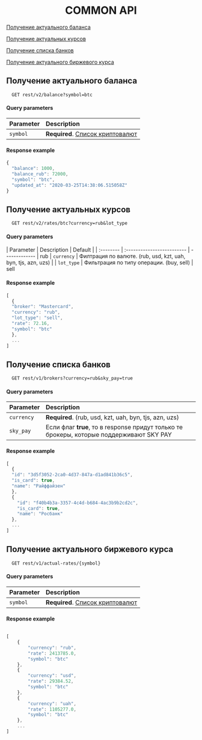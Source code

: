 <h1 align="center">COMMON API</h1>
 
[Получение актуального баланса](#balance)

[Получение актуальных курсов](#rates)

[Получение списка банков](#brokers)

[Получение актуального биржевого курса](#exchange)
 
 <a name="balance"></a>
## Получение актуального баланса

```http
  GET rest/v2/balance?symbol=btc 
```

#### Query parameters

| Parameter | Description                |
| :-------- | :------------------------- |
| `symbol` | **Required**. [Список криптовалют](CRYPTOCURRENCIES.md)

#### Response example

```javascript
{
  "balance": 1000,
  "balance_rub": 72000,
  "symbol": "btc",
  "updated_at": "2020-03-25T14:38:06.515058Z"
}
```
 <a name="rates"></a>
## Получение актуальных курсов

```http
  GET rest/v2/rates/btc?currency=rub&lot_type
```

#### Query parameters
 
| Parameter | Description                | Default       |
| :-------- | :------------------------- | ------------- | rub
| `currency` | Филтрация по валюте. (rub, usd, kzt, uah, byn, tjs, azn, uzs) |
| `lot_type` | Фильтрация по типу операции. (buy, sell) | sell

#### Response example

```javascript
[
  {
  "broker": "Mastercard", 
  "currency": "rub",
  "lot_type": "sell",
  "rate": 72.16,
  "symbol": "btc"
  },
  ...
]
```
 <a name="brokers"></a>
## Получение списка банков

```http
  GET rest/v1/brokers?currency=rub&sky_pay=true
```
#### Query parameters

| Parameter | Description                |
| :-------- | :------------------------- |
| `currency` | **Required**. (rub, usd, kzt, uah, byn, tjs, azn, uzs)
| `sky_pay` | Если флаг **true**, то в response придут только те брокеры, которые поддерживают SKY PAY

#### Response example

```javascript
[
  {
  "id": "3d5f3052-2ca0-4d37-847a-d1ad841b36c5",
  "is_card": true,
  "name": "Райффайзен"
  },
  {
    "id": "f40b4b3a-3357-4c4d-b684-4ac3b9b2cd2c",
    "is_card": true,
    "name": "Росбанк"
  },
  ...
]
```
 <a name="exchange"></a>
## Получение актуального биржевого курса

```http
  GET rest/v1/actual-rates/{symbol}
```
#### Query parameters

| Parameter | Description                |
| :-------- | :------------------------- |
| `symbol` | **Required**. [Список криптовалют](CRYPTOCURRENCIES.md)

#### Response example

```javascript

[
    {
        "currency": "rub",
        "rate": 2413785.0,
        "symbol": "btc"
    },
    {
        "currency": "usd",
        "rate": 29384.52,
        "symbol": "btc"
    },
    {
        "currency": "uah",
        "rate": 1105277.0,
        "symbol": "btc"
    },
    ...
]
